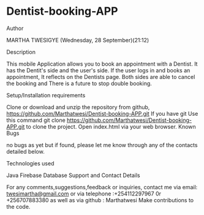 # Dentist-booking-APP


Author

MARTHA TWESIGYE (Wednesday, 28 September)(21:12)

Description

This mobile Application allows you to book an appointment with a Dentist.
It has the Dentit's side and the user's side. 
If the user logs in and books an appointment, It reflects on the Dentists page. Both sides are able to cancel the booking and There is a future to stop double booking. 

Setup/Installation requirements

Clone or download and unzip the repository from github, https://github.com/Marthatwesi/Dentist-booking-APP.git
If you have git Use this command git clone https://github.com/Marthatwesi/Dentist-booking-APP.git to clone the project.
Open index.html via your web browser.
Known Bugs

no bugs as yet but if found, please let me know through any of the contacts detailed below.

Technologies used

Java
Firebase Database
Support and Contact Details

For any comments,suggestions,feedback or inquiries, contact me via email: twesimartha@gmail.com or via telephone :+254112297967 0r +256707883380 as well as via github : Marthatwesi
Make contributions to the code.
